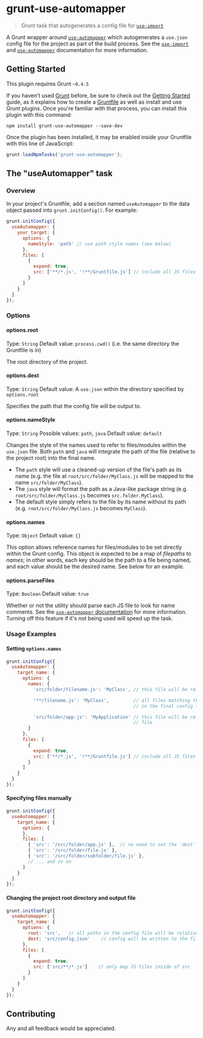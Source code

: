 # grunt-use-automapper

> Grunt task that autogenerates a config file for [`use-import`](https://www.npmjs.com/package/use-import)

A Grunt wrapper around [`use-automapper`](https://www.npmjs.com/package/use-automapper) which autogenerates a `use.json` config file for the project as part of the build process. See the [`use-import`](https://www.npmjs.com/package/use-import) and [`use-automapper`](https://www.npmjs.com/package/use-automapper) documentation for more information.

## Getting Started
This plugin requires Grunt `~0.4.5`

If you haven't used [Grunt](http://gruntjs.com/) before, be sure to check out the [Getting Started](http://gruntjs.com/getting-started) guide, as it explains how to create a [Gruntfile](http://gruntjs.com/sample-gruntfile) as well as install and use Grunt plugins. Once you're familiar with that process, you can install this plugin with this command:

```shell
npm install grunt-use-automapper --save-dev
```

Once the plugin has been installed, it may be enabled inside your Gruntfile with this line of JavaScript:

```js
grunt.loadNpmTasks('grunt-use-automapper');
```

## The "useAutomapper" task

### Overview
In your project's Gruntfile, add a section named `useAutomapper` to the data object passed into `grunt.initConfig()`. For example:

```js
grunt.initConfig({
  useAutomapper: {
    your_target: {
      options: {
        nameStyle: 'path' // use path style names (see below)
      },
      files: [
        {
          expand: true,
          src: ['**/*.js', '!**/Gruntfile.js'] // include all JS files except the gruntfile
        }
      ]
    }
  }
});
```

### Options

#### options.root
Type: `String`
Default value: `process.cwd()` (i.e. the same directory the Gruntfile is in)

The root directory of the project. 

#### options.dest
Type: `String`
Default value: A `use.json` within the directory specified by `options.root`

Specifies the path that the config file will be output to.

#### options.nameStyle
Type: `String`
Possible values: `path`, `java`
Default value: `default`

Changes the style of the names used to refer to files/modules within the `use.json` file. Both `path` and `java` will integrate the path of the file (relative to the project root) into the final name.

+ The `path` style will use a cleaned-up version of the file's path as its name (e.g. the file at `root/src/folder/MyClass.js` will be mapped to the name `src/folder/MyClass`). 
+ The `java` style will format the path as a Java-like package string (e.g. `root/src/folder/MyClass.js` becomes `src.folder.MyClass`). 
+ The default style simply refers to the file by its name without its path (e.g. `root/src/folder/MyClass.js` becomes `MyClass`).

#### options.names
Type: `Object`
Default value: `{}`

This option allows reference names for files/modules to be set directly within the Grunt config. This object is expected to be a map of *filepaths* to *names*; in other words, each key should be the path to a file being named, and each value should be the desired name. See below for an example.

#### options.parseFiles
Type: `Boolean`
Default value: `true`

Whether or not the utility should parse each JS file to look for name comments. See the [`use-automapper` documentation](https://www.npmjs.com/package/use-automapper#name-comments) for more information. Turning off this feature if it's not being used will speed up the task.

### Usage Examples

#### Setting `options.names`

```js
grunt.initConfig({
  useAutomapper: {
    target_name: {
      options: {
        names: {
          'src/folder/filename.js': 'MyClass', // this file will be referred to as 'MyClass' in the final config file

          '**/filename.js': 'MyClass',         // all files matching this glob pattern will be referred to as 'MyClass' 
                                               // in the final config file

          'src/folder/app.js': 'MyApplication' // this file will be referred to as 'MyApplication' in the final config 
                                               // file
        }
      },
      files: [
        {
          expand: true,
          src: ['**/*.js', '!**/Gruntfile.js'] // include all JS files except the gruntfile
        }
      ]
    }
  }
});
```

#### Specifying files manually

```js
grunt.initConfig({
  useAutomapper: {
    target_name: {
      options: {
      },
      files: [
        { 'src': '/src/folder/app.js' },  // no need to set the `dest` property, since this task only reads files
        { 'src': '/src/folder/file.js' },
        { 'src': '/src/folder/subfolder/file.js' },
        // ... and so on
      ]
    }
  }
});
```

#### Changing the project root directory and output file

```js
grunt.initConfig({
  useAutomapper: {
    target_name: {
      options: {
        root: 'src',   // all paths in the config file will be relative to the `src` folder
        dest: 'src/config.json'    // config will be written to the file `config.json` in the `src` folder 
      },
      files: [
        {
          expand: true,
          src: ['src/**/*.js']    // only map JS files inside of src
        }
      ]
    }
  }
});
```

## Contributing
Any and all feedback would be appreciated.
